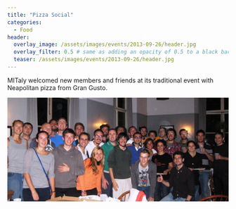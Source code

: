 ```yaml
---
title: "Pizza Social"
categories:
  - Food
header:
  overlay_image: /assets/images/events/2013-09-26/header.jpg
  overlay_filter: 0.5 # same as adding an opacity of 0.5 to a black background
  teaser: /assets/images/events/2013-09-26/header.jpg
---
```


MITaly welcomed new members and friends at its traditional event with Neapolitan pizza from Gran Gusto.

![image](/assets/images/events/2013-09-26/header.jpg)
